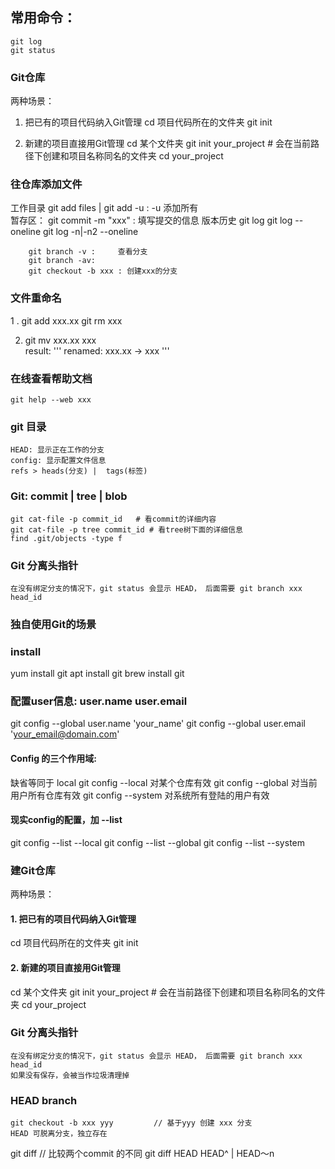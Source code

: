 ## 常用命令： 
	git log 
	git status

### Git仓库
两种场景：
1. 把已有的项目代码纳入Git管理
cd 项目代码所在的文件夹
git init

2. 新建的项目直接用Git管理
cd 某个文件夹
git init your_project    # 会在当前路径下创建和项目名称同名的文件夹
cd your_project

### 往仓库添加文件
工作目录	 git add files | git add -u : -u 添加所有		
暂存区：	 git commit	-m "xxx"	: 填写提交的信息
版本历史	 git log 
		git log --oneline
		git log -n|-n2  --oneline

		git branch -v :		查看分支
		git branch -av:	
		git checkout -b xxx : 创建xxx的分支
		

### 文件重命名
1 . 
	git add xxx.xx
	git rm xxx	

2. git mv xxx.xx xxx   
	result: ''' renamed: xxx.xx -> xxx '''

### 在线查看帮助文档
	git help --web xxx

### git 目录
	HEAD: 显示正在工作的分支
	config: 显示配置文件信息
	refs > heads(分支) |  tags(标签)
### Git: commit  |  tree	|	blob
	git cat-file -p commit_id	# 看commit的详细内容
	git cat-file -p tree commit_id # 看tree树下面的详细信息
	find .git/objects -type f 

### Git 分离头指针
	在没有绑定分支的情况下，git status 会显示 HEAD， 后面需要 git branch xxx head_id

### 独自使用Git的场景

### install 
yum install git
apt install git
brew install git

### 配置user信息: user.name		user.email
git config --global user.name 'your_name'
git config --global user.email 'your_email@domain.com'

#### Config 的三个作用域:
缺省等同于 local
git config --local			对某个仓库有效
git config --global			对当前用户所有仓库有效
git config --system			对系统所有登陆的用户有效

#### 现实config的配置，加 --list
git config --list --local
git config --list --global 
git config --list --system

### 建Git仓库

两种场景：
#### 1. 把已有的项目代码纳入Git管理
cd 项目代码所在的文件夹
git init 

#### 2. 新建的项目直接用Git管理
cd 某个文件夹
git init your_project    # 会在当前路径下创建和项目名称同名的文件夹
cd your_project


### Git 分离头指针
    在没有绑定分支的情况下，git status 会显示 HEAD， 后面需要 git branch xxx head_id
	如果没有保存，会被当作垃圾清理掉

### HEAD  branch
	git checkout -b xxx yyy			// 基于yyy 创建 xxx 分支
	HEAD 可脱离分支，独立存在

git diff	// 比较两个commit 的不同	git diff HEAD HEAD^ | HEAD～n

